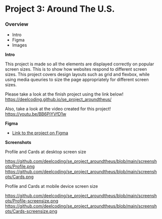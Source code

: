 # Project 3: Around The U.S.

### Overview

- Intro
- Figma
- Images

**Intro**

This project is made so all the elements are displayed correctly on popular screen sizes. This is to show how websites respond to different screen sizes. This project covers design layouts such as grid and flexbox, while using media queuries to size the page appropriately for different screen sizes.

Please take a look at the finish project using the link below!
https://deelcoding.github.io/se_project_aroundtheus/

Also, take a look at the video created for this project!
https://youtu.be/BB6PiYVfD1w

**Figma**

- [Link to the project on Figma](https://www.figma.com/file/ii4xxsJ0ghevUOcssTlHZv/Sprint-3%3A-Around-the-US?node-id=0%3A1)

**Screenshots**

Profile and Cards at desktop screen size

https://github.com/deelcoding/se_project_aroundtheus/blob/main/screenshots/Profile.png
https://github.com/deelcoding/se_project_aroundtheus/blob/main/screenshots/Cards.png

Profile and Cards at mobile device screen size

https://github.com/deelcoding/se_project_aroundtheus/blob/main/screenshots/Profile-screensize.png
https://github.com/deelcoding/se_project_aroundtheus/blob/main/screenshots/Cards-screensize.png
